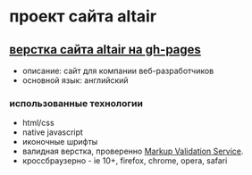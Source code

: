 # проект сайта altair

## [верстка сайта altair на gh-pages](http://mauserkurz.github.io/altair/)
* описание: сайт для компании веб-разработчиков
* основной язык: английский

### использованные технологии

* html/css
* native javascript
* иконочные шрифты
* валидная верстка, проверенно [Markup Validation Service](https://validator.w3.org/).
* кроссбраузерно - ie 10+, firefox, chrome, opera, safari 
